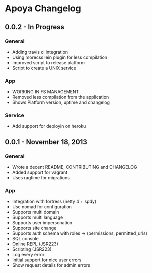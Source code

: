 # Apoya Changelog

## 0.0.2 - In Progress

### General

* Adding travis ci integration
* Using morecss lein plugin for less compilation
* Improved script to release platform
* Script to create a UNIX service

### App

* WORKING IN FS MANAGEMENT
* Removed less compilation from the application
* Shows Platform version, uptime and changelog

### Service

* Add support for deployin on heroku

## 0.0.1 - November 18, 2013

### General

* Wrote a decent README, CONTRIBUTING and CHANGELOG
* Added support for vagrant
* Uses ragtime for migrations

### App

* Integration with fortress (netty 4 + spdy)
* Use nomad for configuration
* Supports multi domain
* Supports multi language
* Supports user impersonation
* Supports site change
* Supports auth schema with roles -> (permissions, permitted_urls)
* SQL console
* Online REPL (JSR223)
* Scripting (JSR223)
* Log every error
* Initial support for nice user errors
* Show request details for admin errors

